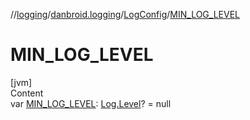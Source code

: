 //[logging](../../../index.md)/[danbroid.logging](../index.md)/[LogConfig](index.md)/[MIN_LOG_LEVEL](-m-i-n_-l-o-g_-l-e-v-e-l.md)



# MIN_LOG_LEVEL  
[jvm]  
Content  
var [MIN_LOG_LEVEL](-m-i-n_-l-o-g_-l-e-v-e-l.md): [Log.Level](../-log/-level/index.md)? = null  



